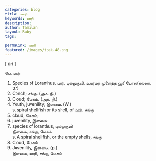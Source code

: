 ```yaml
---
categories: blog
title: ஊரி
keywords: ஊரி
description: 
author: Tamilan
layout: Ruby
tags: 
 
permalink: ஊரி
featured: /images/ttak-48.png
---
```

  
[ ūri ]  
  
பெ. ஊர்  
1. Species of Loranthus. பார். புல்லுருவி. உயர்மர முளைத்த வூரி போல(கல்லா. 37)  
2. Conch; சங்கு. (அக. நி.)  
3. Cloud; மேகம். (அக. நி.)  
4. Youth, juvenility; இளமை. (W.)  
s. spiral shellfish or its shell, of ஊர். சங்கு;  
2. cloud, மேகம்;  
3. juvenility, இளமை;  
4. species of loranthus, புல்லுருவி  
இளமை, சங்கு, மேகம்  
s. A spiral shellfish, or the empty shells, சங்கு  
2. Cloud, மேகம்  
3. Juvenility, இளமை. (p.)  
இளமை, ஊரி, சங்கு, மேகம்